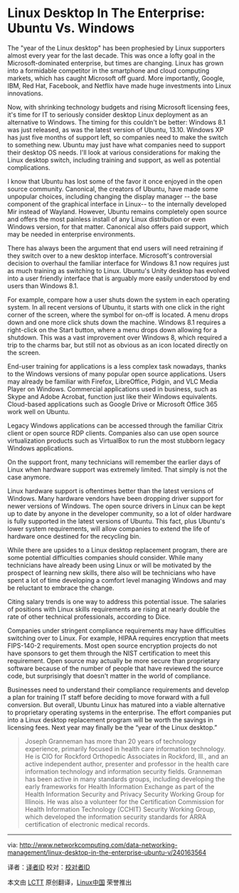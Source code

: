 Linux Desktop In The Enterprise: Ubuntu Vs. Windows
================================================================================
The "year of the Linux desktop" has been prophesied by Linux supporters almost every year for the last decade. This was once a lofty goal in the Microsoft-dominated enterprise, but times are changing. Linux has grown into a formidable competitor in the smartphone and cloud computing markets, which has caught Microsoft off guard. More importantly, Google, IBM, Red Hat, Facebook, and Netflix have made huge investments into Linux innovations.

Now, with shrinking technology budgets and rising Microsoft licensing fees, it's time for IT to seriously consider desktop Linux deployment as an alternative to Windows. The timing for this couldn't be better: Windows 8.1 was just released, as was the latest version of Ubuntu, 13.10. Windows XP has just five months of support left, so companies need to make the switch to something new. Ubuntu may just have what companies need to support their desktop OS needs. I'll look at various considerations for making the Linux desktop switch, including training and support, as well as potential complications. 

I know that Ubuntu has lost some of the favor it once enjoyed in the open source community. Canonical, the creators of Ubuntu, have made some unpopular choices, including changing the display manager -- the base component of the graphical interface in Linux-- to the internally developed Mir instead of Wayland. However, Ubuntu remains completely open source and offers the most painless install of any Linux distribution or even Windows version, for that matter. Canonical also offers paid support, which may be needed in enterprise environments.

There has always been the argument that end users will need retraining if they switch over to a new desktop interface. Microsoft's controversial decision to overhaul the familiar interface for Windows 8.1 now requires just as much training as switching to Linux. Ubuntu's Unity desktop has evolved into a user friendly interface that is arguably more easily understood by end users than Windows 8.1.

For example, compare how a user shuts down the system in each operating system. In all recent versions of Ubuntu, it starts with one click in the right corner of the screen, where the symbol for on-off is located. A menu drops down and one more click shuts down the machine. Windows 8.1 requires a right-click on the Start button, where a menu drops down allowing for a shutdown. This was a vast improvement over Windows 8, which required a trip to the charms bar, but still not as obvious as an icon located directly on the screen.

End-user training for applications is a less complex task nowadays, thanks to the Windows versions of many popular open source applications. Users may already be familiar with Firefox, LibreOffice, Pidgin, and VLC Media Player on Windows. Commercial applications used in business, such as Skype and Adobe Acrobat, function just like their Windows equivalents. Cloud-based applications such as Google Drive or Microsoft Office 365 work well on Ubuntu.

Legacy Windows applications can be accessed through the familiar Citrix client or open source RDP clients. Companies also can use open source virtualization products such as VirtualBox to run the most stubborn legacy Windows applications. 

On the support front, many technicians will remember the earlier days of Linux when hardware support was extremely limited. That simply is not the case anymore.

Linux hardware support is oftentimes better than the latest versions of Windows. Many hardware vendors have been dropping driver support for newer versions of Windows. The open source drivers in Linux can be kept up to date by anyone in the developer community, so a lot of older hardware is fully supported in the latest versions of Ubuntu. This fact, plus Ubuntu's lower system requirements, will allow companies to extend the life of hardware once destined for the recycling bin.

While there are upsides to a Linux desktop replacement program, there are some potential difficulties companies should consider. While many technicians have already been using Linux or will be motivated by the prospect of learning new skills, there also will be technicians who have spent a lot of time developing a comfort level managing Windows and may be reluctant to embrace the change.

Citing salary trends is one way to address this potential issue. The salaries of positions with Linux skills requirements are rising at nearly double the rate of other technical professionals, according to Dice.

Companies under stringent compliance requirements may have difficulties switching over to Linux. For example, HIPAA requires encryption that meets FIPS-140-2 requirements. Most open source encryption projects do not have sponsors to get them through the NIST certification to meet this requirement. Open source may actually be more secure than proprietary software because of the number of people that have reviewed the source code, but surprisingly that doesn't matter in the world of compliance.

Businesses need to understand their compliance requirements and develop a plan for training IT staff before deciding to move forward with a full conversion. But overall, Ubuntu Linux has matured into a viable alternative to proprietary operating systems in the enterprise. The effort companies put into a Linux desktop replacement program will be worth the savings in licensing fees. Next year may finally be the “year of the Linux desktop.”


> Joseph Granneman has more than 20 years of technology experience, primarily focused in health care information technology. He is CIO for Rockford Orthopedic Associates in Rockford, Ill., and an active independent author, presenter and professor in the health care information technology and information security fields. Granneman has been active in many standards groups, including developing the early frameworks for Health Information Exchange as part of the Health Information Security and Privacy Security Working Group for Illinois. He was also a volunteer for the Certification Commission for Health Information Technology (CCHIT) Security Working Group, which developed the information security standards for ARRA certification of electronic medical records. 

--------------------------------------------------------------------------------

via: http://www.networkcomputing.com/data-networking-management/linux-desktop-in-the-enterprise-ubuntu-v/240163564

译者：[译者ID](https://github.com/译者ID) 校对：[校对者ID](https://github.com/校对者ID)

本文由 [LCTT](https://github.com/LCTT/TranslateProject) 原创翻译，[Linux中国](http://linux.cn/) 荣誉推出